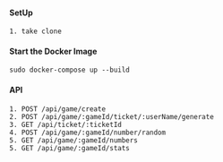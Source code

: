 #### SetUp
```
1. take clone
```

#### Start the Docker Image
```
sudo docker-compose up --build
```
#### API

```
1. POST /api/game/create
2. POST /api/game/:gameId/ticket/:userName/generate
3. GET /api/ticket/:ticketId
4. POST /api/game/:gameId/number/random
5. GET /api/game/:gameId/numbers
5. GET /api/game/:gameId/stats
```
